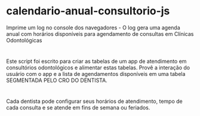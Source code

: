 # calendario-anual-consultorio-js
Imprime um log no console dos navegadores - O log gera uma agenda anual com horários disponíveis para agendamento de consultas em Clínicas Odontológicas

# 
Este script foi escrito para criar as tabelas de um app de atendimento em consultórios odontológicos e alimentar estas tabelas.
Provê a interação do usuário com o app e a lista de agendamentos disponíveis em uma tabela SEGMENTADA PELO CRO DO DENTISTA.
#
Cada dentista pode configurar seus horários de atendimento, tempo de cada consulta e se atende em fins de semana ou feriados.
